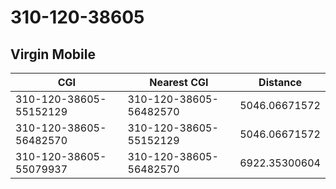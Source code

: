# 310-120-38605
## Virgin Mobile


| CGI | Nearest CGI | Distance |
|-----|-------------|----------|
| 310-120-38605-55152129 | 310-120-38605-56482570 | 5046.06671572 |
| 310-120-38605-56482570 | 310-120-38605-55152129 | 5046.06671572 |
| 310-120-38605-55079937 | 310-120-38605-56482570 | 6922.35300604 |
